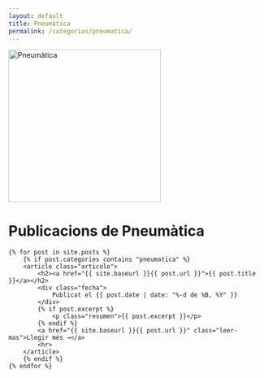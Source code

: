 ```yaml
---
layout: default
title: Pneumàtica
permalink: /categorias/pneumatica/
---
```


<img class="centered" src="{{ site.baseurl }}/assets/imatges/categorias/neumatica-blog.jpg" alt="Pneumàtica" width="300" height=auto>

<div class="blog-container">
        <h1>Publicacions de Pneumàtica</h1>

    {% for post in site.posts %}
        {% if post.categories contains "pneumatica" %}
        <article class="articulo">
            <h2><a href="{{ site.baseurl }}{{ post.url }}">{{ post.title }}</a></h2>
            <div class="fecha">
                Publicat el {{ post.date | date: "%-d de %B, %Y" }}
            </div>
            {% if post.excerpt %}
                <p class="resumen">{{ post.excerpt }}</p>
            {% endif %}
            <a href="{{ site.baseurl }}{{ post.url }}" class="leer-mas">Llegir més →</a>
            <hr>
        </article>
        {% endif %}
    {% endfor %}
</div>
